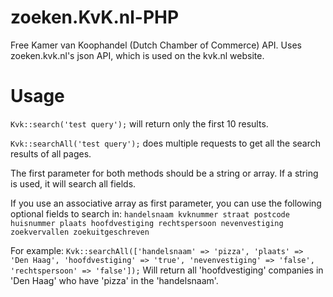 # zoeken.KvK.nl-PHP
Free Kamer van Koophandel (Dutch Chamber of Commerce) API. Uses zoeken.kvk.nl's json API, which is used on the kvk.nl website.

# Usage
``Kvk::search('test query');`` will return only the first 10 results.

``Kvk::searchAll('test query');`` does multiple requests to get all the search results of all pages.

The first parameter for both methods should be a string or array. If a string is used, it will search all fields.

If you use an associative array as first parameter, you can use the following optional fields to search in:
``handelsnaam
kvknummer
straat
postcode
huisnummer
plaats
hoofdvestiging
rechtspersoon
nevenvestiging
zoekvervallen
zoekuitgeschreven``

For example:
``Kvk::searchAll(['handelsnaam' => 'pizza', 'plaats' => 'Den Haag', 'hoofdvestiging' => 'true', 'nevenvestiging' => 'false', 'rechtspersoon' => 'false']);``
Will return all 'hoofdvestiging' companies in 'Den Haag' who have 'pizza' in the 'handelsnaam'.